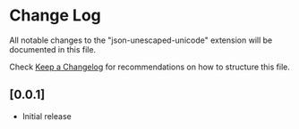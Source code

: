 # Change Log

All notable changes to the "json-unescaped-unicode" extension will be documented in this file.

Check [Keep a Changelog](http://keepachangelog.com/) for recommendations on how to structure this file.

## [0.0.1]

- Initial release

